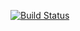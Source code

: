 [![Build Status](https://travis-ci.org/ArtemKokorinStudent/Matrix.svg?branch=master)](https://travis-ci.org/ArtemKokorinStudent/Matrix/)
